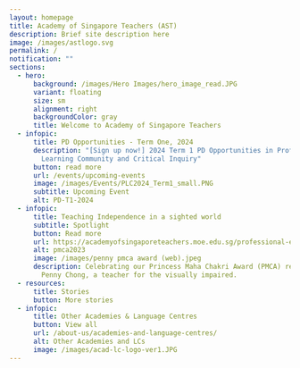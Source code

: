 ```yaml
---
layout: homepage
title: Academy of Singapore Teachers (AST)
description: Brief site description here
image: /images/astlogo.svg
permalink: /
notification: ""
sections:
  - hero:
      background: /images/Hero Images/hero_image_read.JPG
      variant: floating
      size: sm
      alignment: right
      backgroundColor: gray
      title: Welcome to Academy of Singapore Teachers
  - infopic:
      title: PD Opportunities - Term One, 2024
      description: "[Sign up now!] 2024 Term 1 PD Opportunities in Professional
        Learning Community and Critical Inquiry"
      button: read more
      url: /events/upcoming-events
      image: /images/Events/PLC2024_Term1_small.PNG
      subtitle: Upcoming Event
      alt: PD-T1-2024
  - infopic:
      title: Teaching Independence in a sighted world
      subtitle: Spotlight
      button: Read more
      url: https://academyofsingaporeteachers.moe.edu.sg/professional-excellence/international-awards/pmca/
      alt: pmca2023
      image: /images/penny pmca award (web).jpeg
      description: Celebrating our Princess Maha Chakri Award (PMCA) recipient, Mdm
        Penny Chong, a teacher for the visually impaired.
  - resources:
      title: Stories
      button: More stories
  - infopic:
      title: Other Academies & Language Centres
      button: View all
      url: /about-us/academies-and-language-centres/
      alt: Other Academies and LCs
      image: /images/acad-lc-logo-ver1.JPG
---
```


